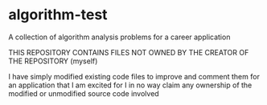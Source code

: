# algorithm-test
A collection of algorithm analysis problems for a career application

THIS REPOSITORY CONTAINS FILES NOT OWNED BY THE CREATOR OF THE REPOSITORY (myself)

I have simply modified existing code files to improve and comment them for an application that I am excited for
I in no way claim any ownership of the modified or unmodified source code involved
